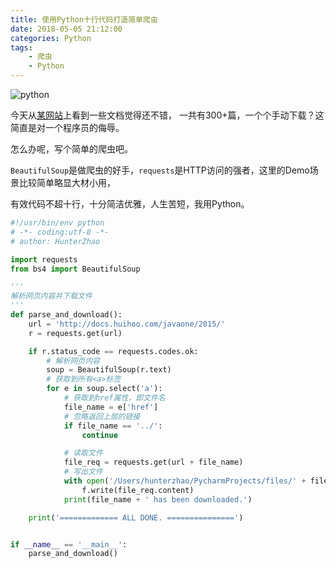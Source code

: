 ```yaml
---
title: 使用Python十行代码打造简单爬虫
date: 2018-05-05 21:12:00
categories: Python
tags:
    - 爬虫
    - Python
---
```


![python](/images/post/2018/05/05/python_logo.jpg)


今天从[某网站](http://docs.huihoo.com/javaone/2015/)上看到一些文档觉得还不错， 一共有300+篇，一个个手动下载？这简直是对一个程序员的侮辱。

怎么办呢，写个简单的爬虫吧。

`BeautifulSoup`是做爬虫的好手，`requests`是HTTP访问的强者，这里的Demo场景比较简单略显大材小用，

有效代码不超十行，十分简洁优雅，人生苦短，我用Python。

<!-- more -->

```python
#!/usr/bin/env python
# -*- coding:utf-8 -*-
# author: HunterZhao

import requests
from bs4 import BeautifulSoup

'''
解析网页内容并下载文件
'''
def parse_and_download():
    url = 'http://docs.huihoo.com/javaone/2015/'
    r = requests.get(url)

    if r.status_code == requests.codes.ok:
        # 解析网页内容
        soup = BeautifulSoup(r.text)
        # 获取到所有<a>标签
        for e in soup.select('a'):
            # 获取到href属性，即文件名
            file_name = e['href']
            # 忽略返回上层的链接
            if file_name == '../':
                continue

            # 读取文件
            file_req = requests.get(url + file_name)
            # 写出文件
            with open('/Users/hunterzhao/PycharmProjects/files/' + file_name, 'wb') as f:
                f.write(file_req.content)
            print(file_name + ' has been downloaded.')

    print('============= ALL DONE. ===============')


if __name__ == '__main__':
    parse_and_download()

```




